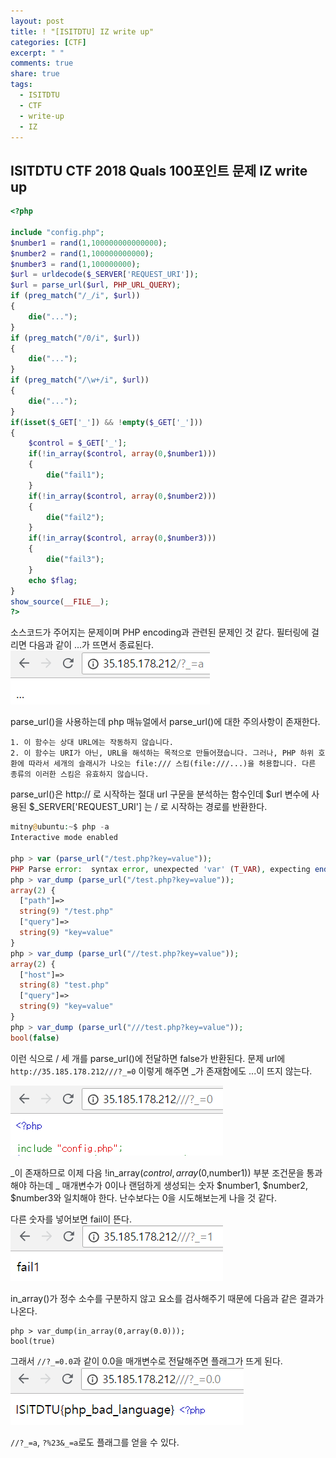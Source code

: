```yaml
---
layout: post
title: ! "[ISITDTU] IZ write up"
categories: [CTF]
excerpt: " "
comments: true
share: true
tags:
  - ISITDTU
  - CTF
  - write-up
  - IZ
---
```


## ISITDTU CTF 2018 Quals 100포인트 문제 IZ write up

```php
<?php 

include "config.php"; 
$number1 = rand(1,100000000000000); 
$number2 = rand(1,100000000000); 
$number3 = rand(1,100000000); 
$url = urldecode($_SERVER['REQUEST_URI']); 
$url = parse_url($url, PHP_URL_QUERY); 
if (preg_match("/_/i", $url))  
{ 
    die("..."); 
} 
if (preg_match("/0/i", $url))  
{ 
    die("..."); 
} 
if (preg_match("/\w+/i", $url))  
{ 
    die("..."); 
}     
if(isset($_GET['_']) && !empty($_GET['_'])) 
{ 
    $control = $_GET['_'];         
    if(!in_array($control, array(0,$number1))) 
    { 
        die("fail1"); 
    } 
    if(!in_array($control, array(0,$number2))) 
    { 
        die("fail2"); 
    } 
    if(!in_array($control, array(0,$number3))) 
    { 
        die("fail3"); 
    } 
    echo $flag; 
} 
show_source(__FILE__); 
?>
```

소스코드가 주어지는 문제이며 PHP encoding과 관련된 문제인 것 같다.
필터링에 걸리면 다음과 같이 ...가 뜨면서 종료된다.
![](/assets/posts/ctf/isitdtu/iz_die.png)

parse_url()을 사용하는데 php 매뉴얼에서 parse_url()에 대한 주의사항이 존재한다.
```
1. 이 함수는 상대 URL에는 작동하지 않습니다.
2. 이 함수는 URI가 아닌, URL을 해석하는 목적으로 만들어졌습니다. 그러나, PHP 하위 호환에 따라서 세개의 슬래시가 나오는 file:/// 스킴(file:///...)을 허용합니다. 다른 종류의 이러한 스킴은 유효하지 않습니다.
```

parse_url()은 http:// 로 시작하는 절대 url 구문을 분석하는 함수인데
$url 변수에 사용된 $_SERVER['REQUEST_URI'] 는 / 로 시작하는 경로를 반환한다.
 
```php
mitny@ubuntu:~$ php -a
Interactive mode enabled

php > var (parse_url("/test.php?key=value"));
PHP Parse error:  syntax error, unexpected 'var' (T_VAR), expecting end of file in php shell code on line 1
php > var_dump (parse_url("/test.php?key=value"));
array(2) {
  ["path"]=>
  string(9) "/test.php"
  ["query"]=>
  string(9) "key=value"
}
php > var_dump (parse_url("//test.php?key=value"));
array(2) {
  ["host"]=>
  string(8) "test.php"
  ["query"]=>
  string(9) "key=value"
}
php > var_dump (parse_url("///test.php?key=value"));
bool(false)
```

이런 식으로 / 세 개를 parse_url()에 전달하면 false가 반환된다.
문제 url에 `http://35.185.178.212///?_=0` 이렇게 해주면 _가 존재함에도 ...이 뜨지 않는다.

![](/assets/posts/ctf/isitdtu/iz_false.png)

_이 존재하므로 이제 다음 !in_array($control, array(0,$number1)) 부분 조건문을 통과해야 하는데
_ 매개변수가 0이나 랜덤하게 생성되는 숫자 $number1, $number2, $number3와 일치해야 한다. 
난수보다는 0을 시도해보는게 나을 것 같다.

다른 숫자를 넣어보면 fail이 뜬다.
![](/assets/posts/ctf/isitdtu/iz_fail.png)

in_array()가 정수 소수를 구분하지 않고 요소를 검사해주기 때문에 다음과 같은 결과가 나온다.
```
php > var_dump(in_array(0,array(0.0)));
bool(true)
```
그래서
`//?_=0.0`과 같이 0.0을 매개변수로 전달해주면 플래그가 뜨게 된다.
![](/assets/posts/ctf/isitdtu/iz_0flag.png)

`//?_=a`, `?%23&_=a`로도 플래그를 얻을 수 있다.
